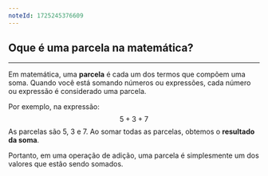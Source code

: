 ```yaml
---
noteId: 1725245376609
---
```


## Oque é uma parcela na matemática?

---

Em matemática, uma **parcela** é cada um dos termos que compõem uma soma. Quando você está somando números ou expressões, cada número ou expressão é considerado uma parcela.

Por exemplo, na expressão:
$$
5+3+7
$$
As parcelas são 5, 3 e 7. Ao somar todas as parcelas, obtemos o **resultado da soma**.

Portanto, em uma operação de adição, uma parcela é simplesmente um dos valores que estão sendo somados.